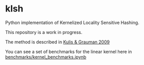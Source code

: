 klsh
====

Python implementation of Kernelized Locality Sensitive Hashing.

This repository is a work in progress.

The method is described in [Kulis & Grauman 2009](http://web.cse.ohio-state.edu/~kulis/klsh/klsh.htm)

You can see a set of benchmarks for the linear kernel here in [benchmarks/kernel_benchmarks.ipynb](http://nbviewer.ipython.org/github/jakevdp/klsh/blob/master/benchmarks/kernel_benchmarks.ipynb)